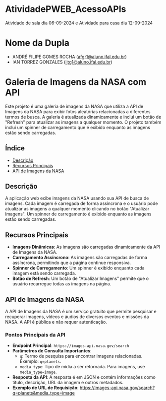 # AtividadePWEB_AcessoAPIs
Atividade de sala dia 06-09-2024 e Atividade para casa dia 12-09-2024

# Nome da Dupla
* ANDRÉ FILIPE GOMES ROCHA (afgr1@aluno.ifal.edu.br)
* IAN TORREZ GONZALES (ijtg1@aluno.ifal.edu.br)

# Galeria de Imagens da NASA com API

Este projeto é uma galeria de imagens da NASA que utiliza a API de Imagens da NASA para exibir fotos aleatórias relacionadas a diferentes termos de busca. A galeria é atualizada dinamicamente e inclui um botão de "Refresh" para atualizar as imagens a qualquer momento. O projeto também inclui um spinner de carregamento que é exibido enquanto as imagens estão sendo carregadas.

## Índice

- [Descrição](#descrição)
- [Recursos Principais](#recursos-principais)
- [API de Imagens da NASA](#api-de-imagens-da-nasa)



## Descrição

A aplicação web exibe imagens da NASA usando sua API de busca de imagens. Cada imagem é carregada de forma assíncrona e o usuário pode atualizar as imagens a qualquer momento clicando no botão "Atualizar Imagens". Um spinner de carregamento é exibido enquanto as imagens estão sendo carregadas.

## Recursos Principais

- **Imagens Dinâmicas**: As imagens são carregadas dinamicamente da API de Imagens da NASA.
- **Carregamento Assíncrono**: As imagens são carregadas de forma assíncrona, permitindo que a página continue responsiva.
- **Spinner de Carregamento**: Um spinner é exibido enquanto cada imagem está sendo carregada.
- **Botão de Refresh**: Um botão de "Atualizar Imagens" permite que o usuário recarregue todas as imagens na página.

## API de Imagens da NASA

A API de Imagens da NASA é um serviço gratuito que permite pesquisar e recuperar imagens, vídeos e áudios de diversos eventos e missões da NASA. A API é pública e não requer autenticação.

### Pontos Principais da API

- **Endpoint Principal**: `https://images-api.nasa.gov/search`
- **Parâmetros de Consulta Importantes**:
  - `q`: Termo de pesquisa para encontrar imagens relacionadas. Exemplo: `q=planets`.
  - `media_type`: Tipo de mídia a ser retornada. Para imagens, use `media_type=image`.
- **Resposta da API**: A resposta é em JSON e contém informações como título, descrição, URL da imagem e outros metadados.
- **Exemplo de URL de Requisição**:
https://images-api.nasa.gov/search?q=planets&media_type=image